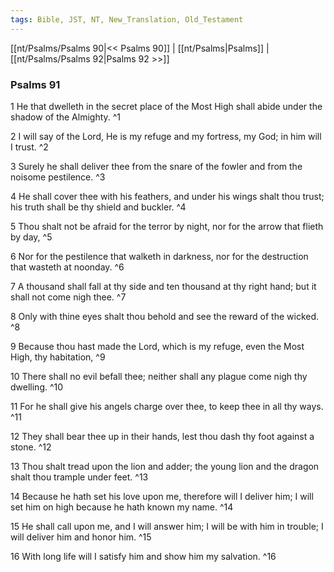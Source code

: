 ```yaml
---
tags: Bible, JST, NT, New_Translation, Old_Testament
---
```


[[nt/Psalms/Psalms 90|<< Psalms 90]] | [[nt/Psalms|Psalms]] | [[nt/Psalms/Psalms 92|Psalms 92 >>]]

### Psalms 91

1 He that dwelleth in the secret place of the Most High shall abide under the shadow of the Almighty.  ^1

2 I will say of the Lord, He is my refuge and my fortress, my God; in him will I trust.  ^2

3 Surely he shall deliver thee from the snare of the fowler and from the noisome pestilence.  ^3

4 He shall cover thee with his feathers, and under his wings shalt thou trust; his truth shall be thy shield and buckler.  ^4

5 Thou shalt not be afraid for the terror by night, nor for the arrow that flieth by day,  ^5

6 Nor for the pestilence that walketh in darkness, nor for the destruction that wasteth at noonday.  ^6

7 A thousand shall fall at thy side and ten thousand at thy right hand; but it shall not come nigh thee.  ^7

8 Only with thine eyes shalt thou behold and see the reward of the wicked.  ^8

9 Because thou hast made the Lord, which is my refuge, even the Most High, thy habitation,  ^9

10 There shall no evil befall thee; neither shall any plague come nigh thy dwelling.  ^10

11 For he shall give his angels charge over thee, to keep thee in all thy ways.  ^11

12 They shall bear thee up in their hands, lest thou dash thy foot against a stone.  ^12

13 Thou shalt tread upon the lion and adder; the young lion and the dragon shalt thou trample under feet.  ^13

14 Because he hath set his love upon me, therefore will I deliver him; I will set him on high because he hath known my name.  ^14

15 He shall call upon me, and I will answer him; I will be with him in trouble; I will deliver him and honor him.  ^15

16 With long life will I satisfy him and show him my salvation.  ^16

 
